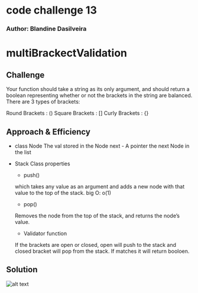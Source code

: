 
# code challenge 13


### Author: Blandine Dasilveira

# multiBrackectValidation

## Challenge

Your function should take a string as its only argument, and should return a boolean representing whether or not the brackets in the string are balanced. There are 3 types of brackets:

Round Brackets : ()
Square Brackets : []
Curly Brackets : {} 

## Approach & Efficiency

- class Node
The val stored in the Node next - A pointer the next Node in the list

- Stack Class properties
  - push()

  which takes any value as an argument and adds a new node with that value to the top of the stack. big O: o(1)

  - pop()

  Removes the node from the top of the stack, and returns the node’s value.
    

  - Validator function

  If the brackets are open or closed, open will push to the stack and closed bracket will pop from the stack. If matches it will return booloen.



## Solution
![alt text](../assets/multibracket.jpg)
